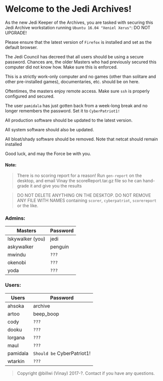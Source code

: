 # Welcome to the Jedi Archives!

As the new Jedi Keeper of the Archives, you are tasked with securing this Jedi Archive workstation running `Ubuntu 16.04 "Xeniel Xerus"`: DO NOT UPGRADE!  

Please ensure that the latest version of `Firefox` is installed and set as the default browser.

The Jedi Council has decreed that all users should be using a secure password. Chances are, the older Masters who had previously secured this computer did not know how. Make sure this is enforced.

This is a strictly work-only computer and no games (other than solitare and other pre-installed games), documentaries, etc. should be on here.

Oftentimes, the masters enjoy remote access. Make sure `ssh` is properly configured and secured.

The user `pamidala` has just gotten back from a week-long break and no longer remembers the password. Set it to `CyberPatriot1!`

All production software should be updated to the latest version.

All system software should also be updated.

All bloat/shady software should be removed. Note that netcat should remain installed

Good luck, and may the Force be with you.

#### Note:
> There is no scoring report for a reason! Run `gen-report` on the desktop, and email Vinay the scoreReport.tar.gz file so he can hand-grade it and give you the results

> DO NOT DELETE ANYTHING ON THE DESKTOP. DO NOT REMOVE ANY FILE WITH NAMES containing `scorer`, `cyberpatriot`, `scorereport` or the like.

### Admins:  

Masters | Password
------- | --------
lskywalker (you) | jedi
askywalker | penguin
mwindu | `???`
okenobi | `???`
yoda | `???`

### Users:  

Users | Password
----- | --------
ahsoka | archive
artoo | beep_boop
cody | `???`
dooku | `???`
lorgana | `???`
maul | `???`
pamidala | `Should be` CyberPatriot1!
wtarkin | `???`
 
 
 > Copyright @billwi (Vinay) 2017-?. Contact if you have any questions.
